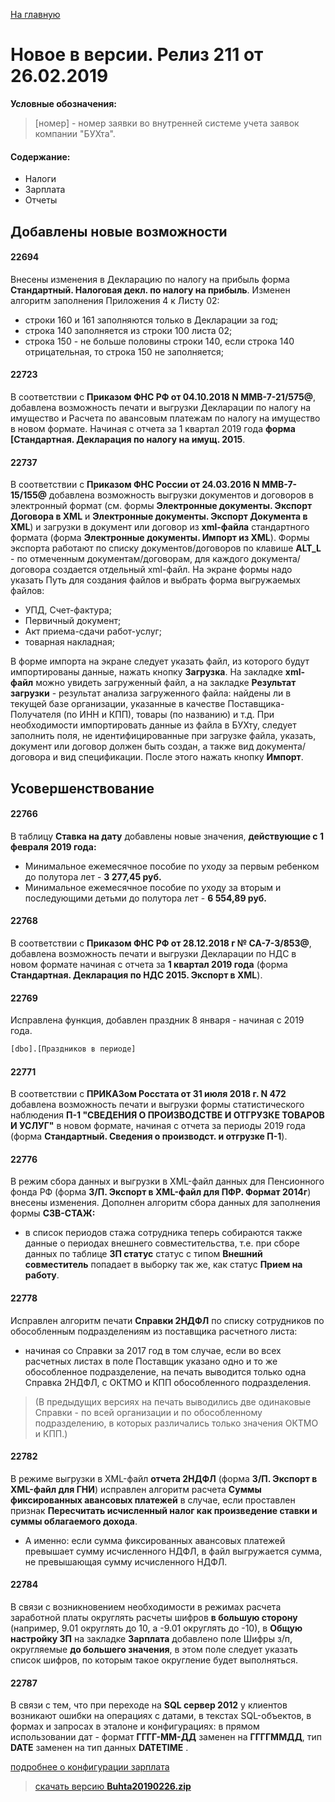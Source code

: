 ﻿[На главную](index.md)

# Новое в версии. Релиз 211 от 26.02.2019

**Условные обозначения:**
 >[номер] - номер заявки во внутренней системе учета заявок компании "БУХта".


#### Содержание:

- Налоги
- Зарплата
- Отчеты

## Добавлены новые возможности

#### 22694
Внесены изменения в Декларацию по налогу на прибыль форма __Стандартный. Налоговая декл. по налогу на прибыль__.
Изменен алгоритм заполнения Приложения 4 к Листу 02:

- строки 160 и 161 заполняются только в Декларации за год;
- строка 140 заполняется из строки 100 листа 02;
- строка 150 - не больше половины строки 140, если строка 140 отрицательная, то строка 150 не заполняется;

#### 22723
В соответствии с __Приказом ФНС РФ от 04.10.2018 N ММВ-7-21/575@__, добавлена возможность печати и выгрузки Декларации по налогу на имущество и Расчета по авансовым платежам по налогу на имущество в новом формате.
Начиная с отчета за 1 квартал 2019 года __форма [Стандартная. Декларация по налогу на имущ. 2015__.

#### 22737
В соответствии с __Приказом ФНС России от 24.03.2016 N ММВ-7-15/155@__ добавлена возможность выгрузки документов и договоров в электронный формат (см. формы  __Электронные документы. Экспорт Договора в XML__ и __Электронные документы. Экспорт Документа в XML__)
и загрузки в документ или договор из __xml-файла__ стандартного формата (форма __Электронные документы. Импорт из XML__).
Формы экспорта работают по списку документов/договоров по клавише __ALT_L__ - по отмеченным документам/договорам, для каждого документа/договора создается отдельный xml-файл.
На экране формы надо указать Путь для создания файлов и выбрать форма выгружаемых файлов:
- УПД, Счет-фактура;
- Первичный документ;
- Акт приема-сдачи работ-услуг;
- товарная накладная;

В форме импорта на экране следует указать файл, из которого будут импортированы данные, нажать кнопку __Загрузка__.
На закладке __xml-файл__ можно увидеть загруженный файл, а на закладке __Результат загрузки__ - результат анализа загруженного файла: найдены ли в текущей базе организации, указанные в качестве Поставщика-Получателя (по ИНН и КПП), товары (по названию) и т.д.
При необходимости импортировать данные из файла в БУХту, следует заполнить поля, не идентифицированные при загрузке файла, указать, документ или договор должен быть создан, а также вид документа/договора и вид спецификации. После этого нажать кнопку __Импорт__.

## Усовершенствование

#### 22766
В таблицу __Ставка на дату__ добавлены новые значения, __действующие с 1 февраля 2019 года:__
- Минимальное ежемесячное пособие по уходу за первым ребенком до полутора лет - __3 277,45 руб.__
- Минимальное ежемесячное пособие по уходу за вторым и последующими детьми до полутора лет - __6 554,89 руб.__

#### 22768
В соответствии с __Приказом ФНС РФ от 28.12.2018 г № СА-7-3/853@__, добавлена возможность печати и выгрузки Декларации по НДС в новом формате начиная с отчета за __1 квартал 2019 года__ (форма __Стандартная. Декларация по НДС 2015. Экспорт в XML__).

#### 22769
Исправлена функция, добавлен праздник 8 января - начиная с 2019 года.
```sql
[dbo].[Праздников в периоде]
```

#### 22771
В соответствии с __ПРИКАЗом Росстата от 31 июля 2018 г. N 472__ добавлена возможность печати и выгрузки формы статистического наблюдения __П-1 "СВЕДЕНИЯ О ПРОИЗВОДСТВЕ И ОТГРУЗКЕ ТОВАРОВ И УСЛУГ"__
в новом формате, начиная с отчета за периоды 2019 года (форма __Стандартный. Сведения о производст. и отгрузке П-1__).

#### 22776
В режим сбора данных и выгрузки в XML-файл данных для Пенсионного фонда РФ  (форма __З/П. Экспорт в XML-файл для ПФР. Формат 2014г__) внесены изменения.
Дополнен алгоритм сбора данных для заполнения формы __СЗВ-СТАЖ:__
- в список периодов стажа сотрудника теперь собираются также данные о периодах внешнего совместительства,
т.е. при сборе данных по таблице __ЗП статус__ статус с типом __Внешний совместитель__ попадает в выборку так же, как статус __Прием на работу__.

#### 22778
Исправлен алгоритм печати __Справки 2НДФЛ__ по списку сотрудников по обособленным подразделениям из поставщика расчетного листа:
- начиная со Справки за 2017 год в том случае, если во всех расчетных листах в поле Поставщик указано одно и то же обособленное подразделение, на печать выводится только одна Справка 2НДФЛ, с ОКТМО и КПП обособленного подразделения.
>(В предыдущих версиях на печать выводились две одинаковые Справки - по всей организации и по обособленному подразделению, в которых различались только значения ОКТМО и КПП.)

#### 22782
В режиме выгрузки в XML-файл __отчета 2НДФЛ__ (форма __З/П. Экспорт в XML-файл для ГНИ__) исправлен алгоритм расчета __Суммы фиксированных авансовых платежей__ в случае, если проставлен признак __Пересчитать исчисленный налог как произведение ставки и суммы облагаемого дохода__.
- А именно: если сумма фиксированных авансовых платежей превышает сумму исчисленного НДФЛ, в файл выгружается сумма, не превышающая сумму исчисленного НДФЛ.

#### 22784
В связи с возникновением необходимости в режимах расчета заработной платы округлять расчеты шифров __в большую сторону__ (например, 9.01 округлять до 10, а -9.01 округлять до -10),
в __Общую настройку ЗП__ на закладке __Зарплата__ добавлено поле Шифры з/п, округляемые __до большего значения__, в этом поле следует указать список шифров, по которым такое округление будет выполняться.

#### 22787
В связи с тем, что при переходе на __SQL сервер 2012__ у клиентов возникают ошибки на операциях с датами, в текстах SQL-объектов, в формах и запросах в эталоне и конфигурациях:
в прямом использовании дат - формат __ГГГГ-ММ-ДД__ заменен на __ГГГГММДД__, тип __DATE__ заменен на тип данных __DATETIME__ .


[подробнее о конфигурации зарплата](Стандартная_Зарплата.htm)

> [скачать версию **Buhta20190226.zip**](Buhta20190226.zip)
